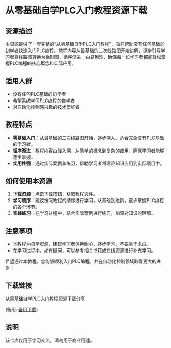 # 从零基础自学PLC入门教程资源下载

## 资源描述

本资源提供了一套完整的“从零基础自学PLC入门教程”，旨在帮助没有任何基础的初学者快速入门PLC编程。教程内容从最基础的二次线路图开始讲解，逐步引导学习者将线路图转换为梯形图，循序渐进，由易到难，确保每一位学习者都能轻松掌握PLC编程的核心概念和实际应用。

## 适用人群

- 没有任何PLC基础的初学者
- 希望系统学习PLC编程的自学者
- 对自动化控制感兴趣的技术爱好者

## 教程特点

- **零基础入门**：从最基础的二次线路图开始，逐步深入，适合完全没有PLC基础的学习者。
- **循序渐进**：教程内容由浅入深，从简单的概念到复杂的应用，确保学习者能够逐步掌握。
- **实用性强**：通过实际案例和练习，帮助学习者将理论知识应用到实际项目中。

## 如何使用本资源

1. **下载资源**：点击下载按钮，获取教程文件。
2. **学习顺序**：建议按照教程的顺序进行学习，从基础到进阶，逐步掌握PLC编程的各个环节。
3. **实践练习**：在学习过程中，结合实际案例进行练习，加深对知识的理解。

## 注意事项

- 本教程为自学资源，建议学习者保持耐心，逐步学习，不要急于求成。
- 在学习过程中，如有疑问，可以参考相关书籍或在线资源进行补充学习。

希望通过本教程，您能够顺利入门PLC编程，并在自动化控制领域取得更大的进步！

## 下载链接
[从零基础自学PLC入门教程资源下载分享](https://pan.quark.cn/s/b94e6fbf3f76) 

(备用: [备用下载](https://pan.baidu.com/s/1DrlRSJzip6ooqT1XeH7xEA?pwd=1234))

## 说明

该仓库仅用于学习交流，请勿用于商业用途。
